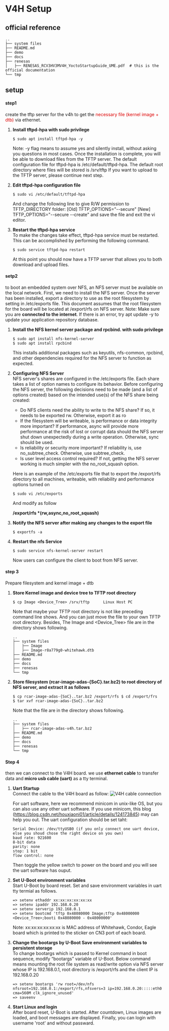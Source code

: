 # V4H Setup
 
## official reference

    ..
    ├── system files
    ├── README.md
    ├── demo
    ├── docs
    ├── renesas
    │   ├── RENESAS_RCV3HV3MV4H_YoctoStartupGuide_UME.pdf  # this is the official documentation
    └── tmp

## setup
#### step1
create the tftp server for the v4h to get the <font color="#dd0000">necessary file (kernel image + dtb)</font> via ethernet.

  1. **Install tftpd-hpa with sudo privilege**

         $ sudo apt install tftpd-hpa -y

        
     Note: -y flag means to assume yes and silently install, without asking you questions in most cases. Once the installation is complete, you will be able to download files from the TFTP server.
     The default configuration file for tftpd-hpa is /etc/default/tftpd-hpa.
     The default root directory where files will be stored is /srv/tftp
     If you want to upload to the TFTP server, please continue next step.


  2. **Edit tftpd-hpa configuration file**

         $ sudo vi /etc/default/tftpd-hpa

     And change the following line to give R/W permission to TFTP_DIRECTORY folder: 
     [Old] TFTP_OPTIONS="--secure"
     [New] TFTP_OPTIONS="--secure --create"
     and save the file and exit the vi editor.


  3. **Restart the tftpd-hpa service**  
     To make the changes take effect, tftpd-hpa service must be restarted. This can be accomplished by performing the following command.

         $ sudo service tftpd-hpa restart

     At this point you should now have a TFTP server that allows you to both download and upload files.


#### setp2
to boot an embedded system over NFS, an NFS server must be available on the local network. First, we need to install the NFS server. Once the server has been installed, export a directory to use as the root filesystem by setting in /etc/exports file. This document assumes that the root filesystem for the board will be located at /export/rfs on NFS server.
Note: Make sure you are **connected to the internet**. If there is an error, try apt update -y to update your application repository database.

  1. **Install the NFS kernel server package and rpcbind. with sudo privilege**

         $ sudo apt install nfs-kernel-server
         $ sudo apt install rpcbind

     This installs additional packages such as keyutils, nfs-common, rpcbind, and other dependencies required for the NFS server to function as expected.

  2. **Configuring NFS Server**  
     NFS server's shares are configured in the /etc/exports file. Each share takes a list of option names to configure its behavior. Before configuring the NFS server, the following decisions need to be made (and a list of options created) based on the intended use(s) of the NFS share being created:
       * Do NFS clients need the ability to write to the NFS share? If so, it needs to be exported rw. Otherwise, export it as ro
       * If the filesystem will be writeable, is performance or data integrity more important? If performance, async will provide more performance at the risk of lost or corrupt data should the NFS server shut down unexpectedly during a write operation. Otherwise, sync should be used.
       * Is reliability or security more important? If reliability is, use no_subtree_check. Otherwise, use subtree_check.
       * Is user level access control required? If not, getting the NFS server working is much simpler with the no_root_squash option.

     Here is an example of the /etc/exports file that to export the /export/rfs directory to all machines, writeable, with reliability and performance options turned on

         $ sudo vi /etc/exports
     And modify as follow

     **/export/rfs \*(rw,async,no_root_squash)**

  3. **Notify the NFS server after making any changes to the export file**

         $ exportfs -a

  4. **Restart the nfs Service**

         $ sudo service nfs-kernel-server restart
     Now users can configure the client to boot from NFS server.

#### step 3
Prepare filesystem and kernel image + dtb

  1. **Store Kernel image and device tree to TFTP root directory**

         $ cp Image <Device_Tree> /srv/tftp      Linux Host PC

     Note that maybe your TFTP root directory is not like preceding command line shows. And you can just move the file to your own TFTP root directory. Besides, The Image and <Device_Tree> file are in the directory shows following.

         ..
         ├── system files
         │   ├── Image
         │   ├── Image-r8a779g0-whitehawk.dtb
         ├── README.md
         ├── demo
         ├── docs
         ├── renesas
         └── tmp

  2. **Store filesystem (rcar-image-adas-{SoC}.tar.bz2) to root directory of NFS server, and extract it as follows**

         $ cp rcar-image-adas-{SoC}..tar.bz2 /export/rfs $ cd /export/frs
         $ tar xvf rcar-image-adas-{SoC}..tar.bz2

     Note that the file are in the directory shows following.

         ..
         ├── system files
         │   ├── rcar-image-adas-v4h.tar.bz2
         ├── README.md
         ├── demo
         ├── docs
         ├── renesas
         └── tmp


#### Step 4
then we can connect to the V4H board. we use **ethernet cable** to transfer data and **micro usb cable (uart)** as a tty terminal.

  1. **Uart Startup**  
  Connect the cable to the V4H board as follow:
  ![V4H cable connection](../imgs/IMG_0262.jpg)
     
     For uart software, here we recommend minicom in unix-like OS, but you can also use any other uart software. If you use minicom, this blog (https://blog.csdn.net/houxiaoni01/article/details/124173845) may can help you out. The uart configuration should be set taht:

         Serial Device: /dev/ttyUSB0 (if you only connect one uart device, else you shoud chose the right device on you own)
         baud rate: 921600
         8-bit data
         parity: none
         stop: 1 bit
         flow control: none

     Then toggle the yellow switch to power on the board and you will see the uart software has ouput.
     

  1. **Set U-Boot environment variables**  
  Start U-Boot by board reset. Set and save environment variables in uart tty termial as follows.

         => setenv ethaddr xx:xx:xx:xx:xx:xx
         => setenv ipaddr 192.168.0.20
         => setenv serverip 192.168.0.1
         => setenv bootcmd 'tftp 0x48080000 Image;tftp 0x48000000 <Device_Tree>;booti 0x48080000 - 0x48000000'
     Note: xx:xx:xx:xx:xx:xx is MAC address of Whitehawk, Condor, Eagle board which is printed to the sticker on CN3 port of each board.


  3. **Change the bootargs by U-Boot Save environment variables to persistent storage**  
  To change bootargs which is passed to Kernel command in boot sequence, modify “bootargs” variable of U-Boot. Below command means mounting the root file system as read/write option via NFS server whose IP is 192.168.0.1, root directory is /export/rfs and the client IP is 192.168.0.20

         => setenv bootargs 'rw root=/dev/nfs nfsroot=192.168.0.1:/export/rfs,nfsvers=3 ip=192.168.0.20:::::eth0 cma=560M clk_ignore_unused'
         => saveenv


  
  4. **Start Linux and login**  
  After board reset, U-Boot is started. After countdown, Linux images are loaded, and boot messages are displayed. Finally, you can login with username 'root' and without passward. 








